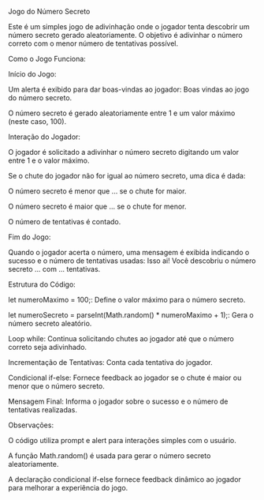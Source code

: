 Jogo do Número Secreto

Este é um simples jogo de adivinhação onde o jogador tenta descobrir um número secreto gerado aleatoriamente. O objetivo é adivinhar o número correto com o menor número de tentativas possível.

Como o Jogo Funciona:

Início do Jogo:

Um alerta é exibido para dar boas-vindas ao jogador: Boas vindas ao jogo do número secreto.

O número secreto é gerado aleatoriamente entre 1 e um valor máximo (neste caso, 100).

Interação do Jogador:

O jogador é solicitado a adivinhar o número secreto digitando um valor entre 1 e o valor máximo.

Se o chute do jogador não for igual ao número secreto, uma dica é dada:

O número secreto é menor que ... se o chute for maior.

O número secreto é maior que ... se o chute for menor.

O número de tentativas é contado.

Fim do Jogo:

Quando o jogador acerta o número, uma mensagem é exibida indicando o sucesso e o número de tentativas usadas: Isso ai! Você descobriu o número secreto ... com ... tentativas.

Estrutura do Código:

let numeroMaximo = 100;: Define o valor máximo para o número secreto.

let numeroSecreto = parseInt(Math.random() * numeroMaximo + 1);: Gera o número secreto aleatório.

Loop while: Continua solicitando chutes ao jogador até que o número correto seja adivinhado.

Incrementação de Tentativas: Conta cada tentativa do jogador.

Condicional if-else: Fornece feedback ao jogador se o chute é maior ou menor que o número secreto.

Mensagem Final: Informa o jogador sobre o sucesso e o número de tentativas realizadas.

Observações:

O código utiliza prompt e alert para interações simples com o usuário.

A função Math.random() é usada para gerar o número secreto aleatoriamente.

A declaração condicional if-else fornece feedback dinâmico ao jogador para melhorar a experiência do jogo.

